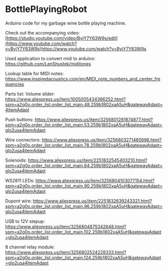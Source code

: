 # BottlePlayingRobot
Arduino code for my garbage wine bottle playing machine.

Check out the accompanying video: [https://studio.youtube.com/video/ByjY7Y63W9s/edit](https://www.youtube.com/watch?v=ByjY7Y63W9s)https://www.youtube.com/watch?v=ByjY7Y63W9s

Used application to convert midi to arduino: https://github.com/LenShustek/miditones

Lookup table for MIDI notes: https://www.inspiredacoustics.com/en/MIDI_note_numbers_and_center_frequencies

Parts list:
Volume slider: https://www.aliexpress.us/item/1005005434366252.html?spm=a2g0o.order_list.order_list_main.48.259b1802xaA5uH&gatewayAdapt=4itemAdapt

Push buttons: https://www.aliexpress.us/item/3256801281874877.html?spm=a2g0o.order_list.order_list_main.53.259b1802xaA5uH&gatewayAdapt=glo2usa4itemAdapt

Wire connectors: https://www.aliexpress.us/item/3256803271485698.html?spm=a2g0o.order_list.order_list_main.78.259b1802xaA5uH&gatewayAdapt=glo2usa4itemAdapt

Solenoids: https://www.aliexpress.us/item/2251832545403210.html?spm=a2g0o.order_list.order_list_main.84.259b1802xaA5uH&gatewayAdapt=glo2usa4itemAdapt

WS2811 LEDs: https://www.aliexpress.us/item/3256804103077154.html?spm=a2g0o.order_list.order_list_main.90.259b1802xaA5uH&gatewayAdapt=glo2usa4itemAdapt

Dupont wire: https://www.aliexpress.us/item/2251832639243321.html?spm=a2g0o.order_list.order_list_main.96.259b1802xaA5uH&gatewayAdapt=glo2usa4itemAdapt

USB to 12V stepup: https://www.aliexpress.us/item/3256804875342648.html?spm=a2g0o.order_list.order_list_main.102.259b1802xaA5uH&gatewayAdapt=glo2usa4itemAdapt

8 channel relay module: https://www.aliexpress.us/item/3256802524228333.html?spm=a2g0o.order_list.order_list_main.124.259b1802xaA5uH&gatewayAdapt=glo2usa4itemAdapt
